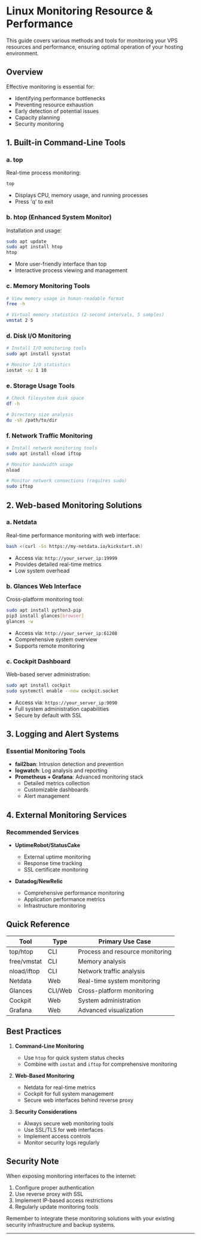 # Linux Monitoring Resource & Performance

This guide covers various methods and tools for monitoring your VPS resources and performance, ensuring optimal operation of your hosting environment.

## Overview

Effective monitoring is essential for:

- Identifying performance bottlenecks
- Preventing resource exhaustion
- Early detection of potential issues
- Capacity planning
- Security monitoring

## 1. Built-in Command-Line Tools

### a. top

Real-time process monitoring:

```bash
top
```

- Displays CPU, memory usage, and running processes
- Press 'q' to exit

### b. htop (Enhanced System Monitor)

Installation and usage:

```bash
sudo apt update
sudo apt install htop
htop
```

- More user-friendly interface than top
- Interactive process viewing and management

### c. Memory Monitoring Tools

```bash
# View memory usage in human-readable format
free -h

# Virtual memory statistics (2-second intervals, 5 samples)
vmstat 2 5
```

### d. Disk I/O Monitoring

```bash
# Install I/O monitoring tools
sudo apt install sysstat

# Monitor I/O statistics
iostat -xz 1 10
```

### e. Storage Usage Tools

```bash
# Check filesystem disk space
df -h

# Directory size analysis
du -sh /path/to/dir
```

### f. Network Traffic Monitoring

```bash
# Install network monitoring tools
sudo apt install nload iftop

# Monitor bandwidth usage
nload

# Monitor network connections (requires sudo)
sudo iftop
```

## 2. Web-based Monitoring Solutions

### a. Netdata

Real-time performance monitoring with web interface:

```bash
bash <(curl -Ss https://my-netdata.io/kickstart.sh)
```

- Access via: `http://your_server_ip:19999`
- Provides detailed real-time metrics
- Low system overhead

### b. Glances Web Interface

Cross-platform monitoring tool:

```bash
sudo apt install python3-pip
pip3 install glances[browser]
glances -w
```

- Access via: `http://your_server_ip:61208`
- Comprehensive system overview
- Supports remote monitoring

### c. Cockpit Dashboard

Web-based server administration:

```bash
sudo apt install cockpit
sudo systemctl enable --now cockpit.socket
```

- Access via: `https://your_server_ip:9090`
- Full system administration capabilities
- Secure by default with SSL

## 3. Logging and Alert Systems

### Essential Monitoring Tools

- **fail2ban**: Intrusion detection and prevention
- **logwatch**: Log analysis and reporting
- **Prometheus + Grafana**: Advanced monitoring stack
  - Detailed metrics collection
  - Customizable dashboards
  - Alert management

## 4. External Monitoring Services

### Recommended Services

- **UptimeRobot/StatusCake**

  - External uptime monitoring
  - Response time tracking
  - SSL certificate monitoring

- **Datadog/NewRelic**
  - Comprehensive performance monitoring
  - Application performance metrics
  - Infrastructure monitoring

## Quick Reference

| Tool        | Type    | Primary Use Case                |
| ----------- | ------- | ------------------------------- |
| top/htop    | CLI     | Process and resource monitoring |
| free/vmstat | CLI     | Memory analysis                 |
| nload/iftop | CLI     | Network traffic analysis        |
| Netdata     | Web     | Real-time system monitoring     |
| Glances     | CLI/Web | Cross-platform monitoring       |
| Cockpit     | Web     | System administration           |
| Grafana     | Web     | Advanced visualization          |

## Best Practices

1. **Command-Line Monitoring**

   - Use `htop` for quick system status checks
   - Combine with `iostat` and `iftop` for comprehensive monitoring

2. **Web-Based Monitoring**

   - Netdata for real-time metrics
   - Cockpit for full system management
   - Secure web interfaces behind reverse proxy

3. **Security Considerations**
   - Always secure web monitoring tools
   - Use SSL/TLS for web interfaces
   - Implement access controls
   - Monitor security logs regularly

## Security Note

When exposing monitoring interfaces to the internet:

1. Configure proper authentication
2. Use reverse proxy with SSL
3. Implement IP-based access restrictions
4. Regularly update monitoring tools

Remember to integrate these monitoring solutions with your existing security infrastructure and backup systems.

---
